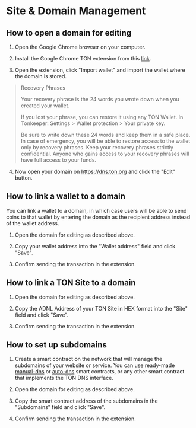 # Site & Domain Management

## How to open a domain for editing

1. Open the Google Chrome browser on your computer.

2. Install the Google Chrome TON extension from this [link](https://chrome.google.com/webstore/detail/ton-wallet/nphplpgoakhhjchkkhmiggakijnkhfnd).

3. Open the extension, click "Import wallet" and import the wallet where the domain is stored.

> Recovery Phrases
>
> Your recovery phrase is the 24 words you wrote down when you created your wallet.
>
> If you lost your phrase, you can restore it using any TON Wallet.
> In Tonkeeper: Settings > Wallet protection > Your private key.
>
> Be sure to write down these 24 words and keep them in a safe place. In case of emergency, you will be able to restore access to the wallet only by recovery phrases.
> Keep your recovery phrases strictly confidential. Anyone who gains access to your recovery phrases will have full access to your funds.

4. Now open your domain on https://dns.ton.org and click the "Edit" button.

## How to link a wallet to a domain

You can link a wallet to a domain, in which case users will be able to send coins to that wallet by entering the domain as the recipient address instead of the wallet address.

1. Open the domain for editing as described above.

2. Copy your wallet address into the "Wallet address" field and click "Save".

3. Confirm sending the transaction in the extension.

## How to link a TON Site to a domain

1. Open the domain for editing as described above.

2. Copy the ADNL Address of your TON Site in HEX format into the "Site" field and click "Save".

3. Confirm sending the transaction in the extension.

## How to set up subdomains

1. Create a smart contract on the network that will manage the subdomains of your website or service. You can use ready-made [manual-dns](https://github.com/ton-blockchain/ton/blob/master/crypto/smartcont/dns-manual-code.fc) or [auto-dns](https://github.com/ton-blockchain/ton/blob/master/crypto/smartcont/dns-auto-code.fc) smart contracts, or any other smart contract that implements the TON DNS interface.

2. Open the domain for editing as described above.

3. Copy the smart contract address of the subdomains in the "Subdomains" field and click "Save".

4. Confirm sending the transaction in the extension.

